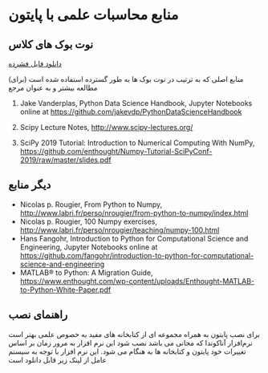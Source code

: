 # منابع محاسبات علمی با پایتون

## نوت بوک های کلاس
[دانلود فایل فشرده](https://github.com/moaddeli/Scipy2019-rs/raw/master/notebooks_clear.zip)

(منابع اصلی که به ترتیب در نوت بوک ها به طور گسترده استفاده شده است (برای مطالعه بیشتر و به عنوان مرجع
1. Jake Vanderplas, Python Data Science Handbook, Jupyter Notebooks online at https://github.com/jakevdp/PythonDataScienceHandbook

2. Scipy Lecture Notes, http://www.scipy-lectures.org/

3. SciPy 2019 Tutorial: Introduction to Numerical Computing With NumPy, https://github.com/enthought/Numpy-Tutorial-SciPyConf-2019/raw/master/slides.pdf

## دیگر منابع
* Nicolas p. Rougier, From Python to Numpy, http://www.labri.fr/perso/nrougier/from-python-to-numpy/index.html
* Nicolas p. Rougier, 100 Numpy exercises, http://www.labri.fr/perso/nrougier/teaching/numpy-100.html
* Hans Fangohr, Introduction to Python for Computational Science and Engineering, Jupyter Notebooks online at https://github.com/fangohr/introduction-to-python-for-computational-science-and-engineering 
* MATLAB® to Python: A Migration Guide, https://www.enthought.com/wp-content/uploads/Enthought-MATLAB-to-Python-White-Paper.pdf

## راهنمای نصب
برای نصب پایتون به همراه مجموعه ای از کتابخانه های مفید به خصوص علمی بهتر است نرم‌افزار آناکوندا که مجانی می باشد نصب شود
این نرم افزار به مرور زمان بر اساس تغییرات خود پایتون و کتابخانه ها به هنگام می شود. این نرم افزار با توجه به سیستم عامل از لینک زیر قابل دانلود است
